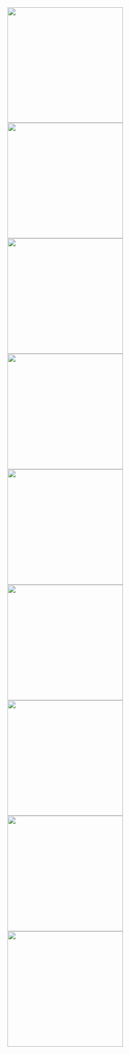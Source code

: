 <img src="![Screenshot_20231221_110126.png](..%2F..%2FDesktop%2FScreenshot_20231221_110126.png)" height="260">
<img src="![Screenshot_20231221_110054.png](..%2F..%2FDesktop%2FScreenshot_20231221_110054.png)" height="260">
<img src="![Screenshot_20231221_110041.png](..%2F..%2FDesktop%2FScreenshot_20231221_110041.png)" height="260">
<img src="![Screenshot_20231221_110030.png](..%2F..%2FDesktop%2FScreenshot_20231221_110030.png)" height="260">
<img src="![Screenshot_20231221_110012.png](..%2F..%2FDesktop%2FScreenshot_20231221_110012.png)" height="260">
<img src="![Screenshot_20231221_110012.png](..%2F..%2FDesktop%2FScreenshot_20231221_110012.png)" height="260">
<img src="![Screenshot_20231221_105952.png](..%2F..%2FDesktop%2FScreenshot_20231221_105952.png)" height="260">
<img src="![Screenshot_20231221_105945.png](..%2F..%2FDesktop%2FScreenshot_20231221_105945.png)" height="260">
<img src="![Screenshot_20231221_105927.png](..%2F..%2FDesktop%2FScreenshot_20231221_105927.png)" height="260">

